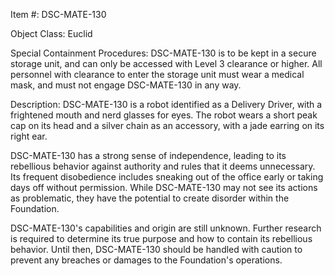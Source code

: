 Item #: DSC-MATE-130

Object Class: Euclid

Special Containment Procedures: DSC-MATE-130 is to be kept in a secure storage unit, and can only be accessed with Level 3 clearance or higher. All personnel with clearance to enter the storage unit must wear a medical mask, and must not engage DSC-MATE-130 in any way.

Description: DSC-MATE-130 is a robot identified as a Delivery Driver, with a frightened mouth and nerd glasses for eyes. The robot wears a short peak cap on its head and a silver chain as an accessory, with a jade earring on its right ear.

DSC-MATE-130 has a strong sense of independence, leading to its rebellious behavior against authority and rules that it deems unnecessary. Its frequent disobedience includes sneaking out of the office early or taking days off without permission. While DSC-MATE-130 may not see its actions as problematic, they have the potential to create disorder within the Foundation.

DSC-MATE-130's capabilities and origin are still unknown. Further research is required to determine its true purpose and how to contain its rebellious behavior. Until then, DSC-MATE-130 should be handled with caution to prevent any breaches or damages to the Foundation's operations.